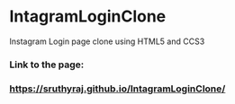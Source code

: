# IntagramLoginClone
Instagram Login page clone using HTML5 and CCS3
### Link to the page:
### https://sruthyraj.github.io/IntagramLoginClone/
